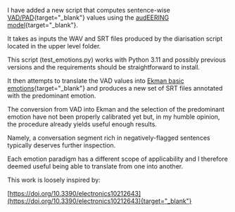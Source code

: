 I have added a new script that computes sentence-wise  [VAD/PAD](https://en.wikipedia.org/wiki/PAD_emotional_state_model){target="_blank"} values using the [audEERING model](https://huggingface.co/audeering/wav2vec2-large-robust-12-ft-emotion-msp-dim){target="_blank"}. 

It takes as inputs the WAV and SRT files produced by the diarisation script located in the upper level folder. 

This script (test_emotions.py) works with Python 3.11 and possibly previous versions and the requirements should be straightforward to install.

It then attempts to translate the VAD values into [Ekman basic emotions](https://www.paulekman.com/universal-emotions/){target="_blank"} and produces a new set of SRT files annotated with the predominant emotion.

The conversion from VAD into Ekman and the selection of the predominant emotion have not been properly calibrated yet but, in my humble opinion, the procedure already yields useful enough results.

Namely, a conversation segment rich in negatively-flagged sentences typically deserves further inspection.

Each emotion paradigm has a different scope of applicability and I therefore deemed useful being able to translate from one into another.

This work is loosely inspired by:

[https://doi.org/10.3390/electronics10212643](https://doi.org/10.3390/electronics10212643){target="_blank"}
